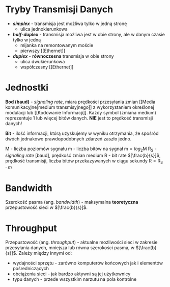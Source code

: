 # Tryby Transmisji Danych

- ***simplex*** - transmisja jest możliwa tylko w jedną stronę
	- ulica jednokierunkowa
- ***half-duplex*** - transmisja możliwa jest w obie strony, ale w danym czasie tylko w jedną
	- mijanka na remontowanym moście
	- pierwszy [[Ethernet]]
- ***duplex*** - **równoczesna** transmisja w obie strony
	- ulica dwukierunkowa
	- współczesny [[Ethernet]]

# Jednostki

**Bod (baud)** - *signaling rate*, miara prędkości przesyłania zmian [[Media komunikacyjne|medium transmisyjnego]] z wykorzystaniem określonej modulacji lub [[Kodowanie Informacji]]. Każdy symbol (zmiana medium) reprezentuje 1 lub więcej bitów danych. **NIE** jest to prędkość transmisji danych!

**Bit** - ilość informacji, którą uzyskujemy w wyniku otrzymania, że spośród dwóch jednakowo prawdopodobnych zdarzeń zaszło jedno.

$\text{M}$  - liczba poziomów sygnału
$\text{m}$  - liczba bitów na sygnał
$\text{m}  = log_2{\text{M}}$
$\text{R}_{\text{S}}$  - *signaling rate* $[\text{baud}]$, prędkość zmian medium
$\text{R}$  - bit rate $[\frac{b}{s}]$, prędkość transmisji, liczba bitów przekazywanych w ciągu sekundy
$\text{R} = \text{R}_{\text{S}} \cdot m$

# Bandwidth

Szerokość pasma (ang. *bandwidth*) - maksymalna **teoretyczna** przepustowość sieci w $[\frac{b}{s}]$.

# Throughput

Przepustowość (ang. *throughput*) - aktualne możliwości sieci w zakresie przesyłania danych, mniejsza lub równa szerokości pasma, w $[\frac{b}{s}]$. Zależy między innymi od:
- wydajności sprzętu - zarówno komputerów końcowych jak i elementów pośredniczących
- obciążenia sieci - jak bardzo aktywni są jej użytkownicy
- typu danych - przede wszystkim narzutu na pola kontrolne